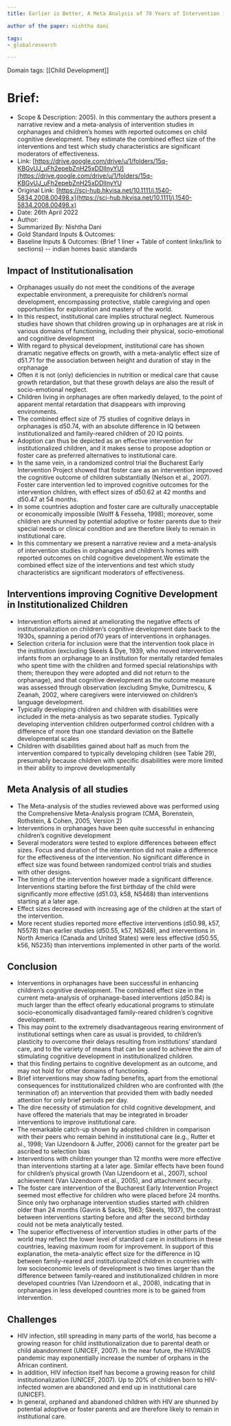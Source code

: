 ```yaml
---
title: Earlier is Better, A Meta Analysis of 70 Years of Intervention improving Cognitive Development in Institutionalized Children

author of the paper: nishtha dani

tags:
- globalresearch 

---
```

Domain tags: [[Child Development]]

# Brief:

* Scope & Description: 2005). In this commentary the authors present a narrative review and a meta-analysis of intervention studies in orphanages and children’s homes with reported outcomes on child cognitive development. They estimate the combined effect size of the interventions and test which study characteristics are significant moderators of effectiveness. 
* Link: [https://drive.google.com/drive/u/1/folders/15q-KBGvUJ_uFh2epebZnH25xDDlInyYU](https://drive.google.com/drive/u/1/folders/15q-KBGvUJ_uFh2epebZnH25xDDlInyYU
* Original Link: [https://sci-hub.hkvisa.net/10.1111/j.1540-5834.2008.00498.x](https://sci-hub.hkvisa.net/10.1111/j.1540-5834.2008.00498.x)
* Date: 26th April 2022
* Author: 
* Summarized By: Nishtha Dani
* Gold Standard Inputs & Outcomes:
* Baseline Inputs & Outcomes:  (Brief 1 liner + Table of content links/link to sections) -- indian homes basic standards


## Impact of Institutionalisation
- Orphanages usually do not meet the conditions of the average expectable environment, a prerequisite for children’s normal development, encompassing protective, stable caregiving and open opportunities for exploration and mastery of the world. 
- In this respect, institutional care implies structural neglect. Numerous studies have shown that children growing up in orphanages are at risk in various domains of functioning, including their physical, socio-emotional and cognitive development
- With regard to physical development, institutional care has shown dramatic negative effects on growth, with a meta-analytic effect size of d51.71 for the association between height and duration of stay in the orphanage
- Often it is not (only) deficiencies in nutrition or medical care that cause growth retardation, but that these growth delays are also the result of socio-emotional neglect.
- Children living in orphanages are often markedly delayed, to the point of apparent mental retardation that disappears with improving environments. 
- The combined effect size of 75 studies of cognitive delays in orphanages is d50.74, with an absolute difference in IQ between institutionalized and family-reared children of 20 IQ points. 
- Adoption can thus be depicted as an effective intervention for institutionalized children, and it makes sense to propose adoption or foster care as preferred alternatives to institutional care.
- In the same vein, in a randomized control trial the Bucharest Early Intervention Project showed that foster care as an intervention improved the cognitive outcome of children substantially (Nelson et al., 2007). Foster care intervention led to improved cognitive outcomes for the intervention children, with effect sizes of d50.62 at 42 months and d50.47 at 54 months.
- In some countries adoption and foster care are culturally unacceptable or economically impossible (Wolff & Fesseha, 1998); moreover, some children are shunned by potential adoptive or foster parents due to their special needs or clinical condition and are therefore likely to remain in institutional care. 
- In this commentary we present a narrative review and a meta-analysis of intervention studies in orphanages and children’s homes with reported outcomes on child cognitive development.We estimate the combined effect size of the interventions and test which study characteristics are significant moderators of effectiveness.

## Interventions improving Cognitive Development in Institutionalized Children
- Intervention efforts aimed at ameliorating the negative effects of institutionalization on children’s cognitive development date back to the 1930s, spanning a period of70 years of interventions in orphanages.
- Selection criteria for inclusion were that the intervention took place in the institution (excluding Skeels & Dye, 1939, who moved intervention infants from an orphanage to an institution for mentally retarded females who spent time with the children and formed special relationships with them; thereupon they were adopted and did not return to the orphanage), and that cognitive development as the outcome measure was assessed through observation (excluding Smyke, Dumitrescu, & Zeanah, 2002, where caregivers were interviewed on children’s language development.
- Typically developing children and children with disabilities were included in the meta-analysis as two separate studies. Typically developing intervention children outperformed control children with a difference of more than one standard deviation on the Battelle developmental scales 
- Children with disabilities gained about half as much from the intervention compared to typically developing children (see Table 29), presumably because children with specific disabilities were more limited in their ability to improve developmentally

## Meta Analysis of all studies
- The Meta-analysis of the studies reviewed above was performed using the Comprehensive Meta-Analysis program (CMA, Borenstein, Rothstein, & Cohen, 2005, Version 2)
- Interventions in orphanages have been quite successful in enhancing children’s cognitive development
- Several moderators were tested to explore differences between effect sizes. Focus and duration of the intervention did not make a difference for the effectiveness of the intervention. No significant difference in effect size was found between randomized control trials and studies with other designs.
- The timing of the intervention however made a significant difference. Interventions starting before the first birthday of the child were significantly more effective (d51.03, k58, N5468) than interventions starting at a later age. 
- Effect sizes decreased with increasing age of the children at the start of the intervention. 
- More recent studies reported more effective interventions (d50.98, k57, N5578) than earlier studies (d50.55, k57, N5248), and interventions in North America (Canada and United States) were less effective (d50.55, k56, N5235) than interventions implemented in other parts of the world. 

## Conclusion
- Interventions in orphanages have been successful in enhancing children’s cognitive development. The combined effect size in the current meta-analysis of orphanage-based interventions (d50.84) is much larger than the effect ofearly educational programs to stimulate socio-economically disadvantaged family-reared children’s cognitive development.
- This may point to the extremely disadvantageous rearing environment of institutional settings when care as usual is provided, to children’s plasticity to overcome their delays resulting from institutions’ standard care, and to the variety of means that can be used to achieve the aim of stimulating cognitive development in institutionalized children.
- that this finding pertains to cognitive development as an outcome, and may not hold for other domains of functioning.
- Brief interventions may show fading benefits, apart from the emotional consequences for institutionalized children who are confronted with (the termination of) an intervention that provided them with badly needed attention for only brief periods per day.
- The dire necessity of stimulation for child cognitive development, and have offered the materials that may be integrated in broader interventions to improve institutional care.
- The remarkable catch-up shown by adopted children in comparison with their peers who remain behind in institutional care (e.g., Rutter et al., 1998; Van IJzendoorn & Juffer, 2006) cannot for the greater part be ascribed to selection bias
- Interventions with children younger than 12 months were more effective than interventions starting at a later age. Similar effects have been found for children’s physical growth (Van IJzendoorn et al., 2007), school achievement (Van IJzendoorn et al., 2005), and attachment security.
- The foster care intervention of the Bucharest Early Intervention Project seemed most effective for children who were placed before 24 months. Since only two orphanage intervention studies started with children older than 24 months (Gavrin & Sacks, 1963; Skeels, 1937), the contrast between interventions starting before and after the second birthday could not be meta analytically tested.
- The superior effectiveness of intervention studies in other parts of the world may reflect the lower level of standard care in institutions in these countries, leaving maximum room for improvement. In support of this explanation, the meta-analytic effect size for the difference in IQ between family-reared and institutionalized children in countries with low socioeconomic levels of development is two times larger than the difference between family-reared and institutionalized children in more developed countries (Van IJzendoorn et al., 2008), indicating that in orphanages in less developed countries more is to be gained from intervention.

 ## Challenges
- HIV infection, still spreading in many parts of the world, has become a growing reason for child institutionalization due to parental death or child abandonment (UNICEF, 2007). In the near future, the HIV/AIDS pandemic may exponentially increase the number of orphans in the African continent.
- In addition, HIV infection itself has become a growing reason for child institutionalization (UNICEF, 2007). Up to 20% of children born to HIV-infected women are abandoned and end up in institutional care (UNICEF).
- In general, orphaned and abandoned children with HIV are shunned by potential adoptive or foster parents and are therefore likely to remain in institutional care.